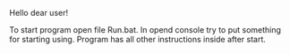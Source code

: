 Hello dear user!

To start program open file Run.bat.
In opend console try to put something for starting using.
Program has all other instructions inside after start.